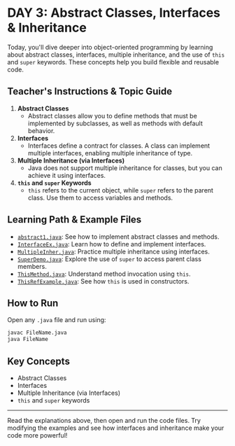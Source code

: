 # DAY 3: Abstract Classes, Interfaces & Inheritance

Today, you'll dive deeper into object-oriented programming by learning about abstract classes, interfaces, multiple inheritance, and the use of `this` and `super` keywords. These concepts help you build flexible and reusable code.

## Teacher's Instructions & Topic Guide

1. **Abstract Classes**
    - Abstract classes allow you to define methods that must be implemented by subclasses, as well as methods with default behavior.
2. **Interfaces**
    - Interfaces define a contract for classes. A class can implement multiple interfaces, enabling multiple inheritance of type.
3. **Multiple Inheritance (via Interfaces)**
    - Java does not support multiple inheritance for classes, but you can achieve it using interfaces.
4. **`this` and `super` Keywords**
    - `this` refers to the current object, while `super` refers to the parent class. Use them to access variables and methods.

## Learning Path & Example Files

- [`abstract1.java`](abstract1.java): See how to implement abstract classes and methods.
- [`InterfaceEx.java`](InterfaceEx.java): Learn how to define and implement interfaces.
- [`MultipleInher.java`](MultipleInher.java): Practice multiple inheritance using interfaces.
- [`SuperDemo.java`](SuperDemo.java): Explore the use of `super` to access parent class members.
- [`ThisMethod.java`](ThisMethod.java): Understand method invocation using `this`.
- [`ThisRefExample.java`](ThisRefExample.java): See how `this` is used in constructors.

## How to Run

Open any `.java` file and run using:

```sh
javac FileName.java
java FileName
```

## Key Concepts

- Abstract Classes
- Interfaces
- Multiple Inheritance (via Interfaces)
- `this` and `super` keywords

---

Read the explanations above, then open and run the code files. Try modifying the examples and see how interfaces and inheritance make your code more powerful!
